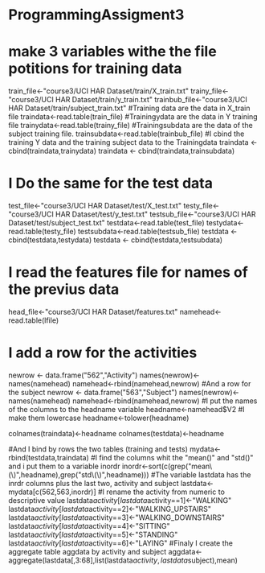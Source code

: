 # ProgrammingAssigment3
# make 3 variables withe the file potitions for training data
train_file<-"course3/UCI HAR Dataset/train/X_train.txt"
trainy_file<-"course3/UCI HAR Dataset/train/y_train.txt"
trainbub_file<-"course3/UCI HAR Dataset/train/subject_train.txt"
#Training data are the data in X_train file
traindata<-read.table(train_file)
#Trainingydata are the data in Y training file
trainydata<-read.table(trainy_file)
#Trainingsubdata are the data of the subject training file.
trainsubdata<-read.table(trainbub_file)
#I cbind the training Y data   and the training subject data to the Trainingdata 
traindata <- cbind(traindata,trainydata)
traindata <- cbind(traindata,trainsubdata)
# I Do the same for the test data
test_file<-"course3/UCI HAR Dataset/test/X_test.txt"
testy_file<-"course3/UCI HAR Dataset/test/y_test.txt"
testsub_file<-"course3/UCI HAR Dataset/test/subject_test.txt"
testdata<-read.table(test_file)
testydata<-read.table(testy_file)
testsubdata<-read.table(testsub_file)
testdata <- cbind(testdata,testydata)
testdata <- cbind(testdata,testsubdata)

# I read the features file for names of the previus data
head_file<-"course3/UCI HAR Dataset/features.txt"
namehead<-read.table(lfile)
# I add a row for the activities
newrow <- data.frame("562","Activity")
names(newrow)<-names(namehead)
namehead<-rbind(namehead,newrow)
#And a row for the subject
newrow <- data.frame("563","Subject")
names(newrow)<-names(namehead)
namehead<-rbind(namehead,newrow)
#I put the names of the columns to the headname variable
headname<-namehead$V2
#I make them lowercase
headname<-tolower(headname)

colnames(traindata)<-headname
colnames(testdata)<-headname

#And I bind by rows the two tables (training and tests)
mydata<-rbind(testdata,traindata)
#I find the columns whit the "mean()" and "std()" and i put them to a variable inordr
inordr<-sort(c(grep("mean\\(\\)",headname),grep("std\\(\\)",headname)))
#The variable lastdata has the inrdr columns plus the last two, activity and subject
lastdata<-mydata[c(562,563,inordr)]
#I rename the activity from numeric to descriptive value
lastdata$activity[lastdata$activity==1]<-"WALKING"
lastdata$activity[lastdata$activity==2]<-"WALKING_UPSTAIRS"
lastdata$activity[lastdata$activity==3]<-"WALKING_DOWNSTAIRS"
lastdata$activity[lastdata$activity==4]<-"SITTING"
lastdata$activity[lastdata$activity==5]<-"STANDING"
lastdata$activity[lastdata$activity==6]<-"LAYING"
#Finaly I create the aggregate table aggdata by activity and subject
aggdata<-aggregate(lastdata[,3:68],list(lastdata$activity,lastdata$subject),mean)
